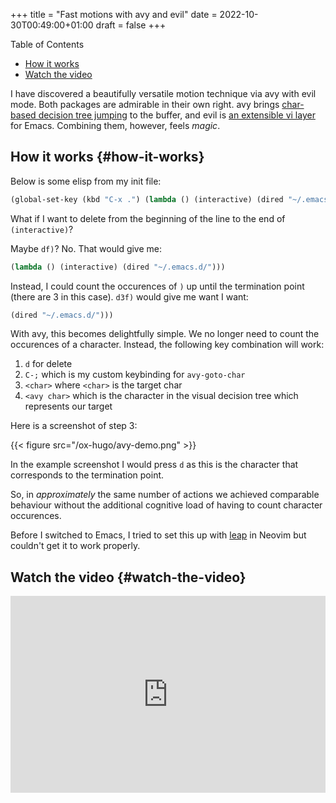 +++
title = "Fast motions with avy and evil"
date = 2022-10-30T00:49:00+01:00
draft = false
+++

<div class="ox-hugo-toc toc">

<div class="heading">Table of Contents</div>

- [How it works](#how-it-works)
- [Watch the video](#watch-the-video)

</div>
<!--endtoc-->

I have discovered a beautifully versatile motion technique via avy
with evil mode. Both packages are admirable in their own right. avy
brings [char-based decision tree jumping](https://github.com/abo-abo/avy) to the buffer, and evil is [an
extensible vi layer](https://github.com/emacs-evil/evil) for Emacs. Combining them, however, feels _magic_.


## How it works {#how-it-works}

Below is some elisp from my init file:

```lisp
(global-set-key (kbd "C-x .") (lambda () (interactive) (dired "~/.emacs.d/")))
```

What if I want to delete from the beginning of the line to the end of
`(interactive)`?

Maybe `df)`? No. That would give me:

```lisp
(lambda () (interactive) (dired "~/.emacs.d/")))
```

Instead, I could count the occurences of `)` up until the termination
point (there are 3 in this case). `d3f)` would give me want I want:

```lisp
(dired "~/.emacs.d/")))
```

With avy, this becomes delightfully simple. We no longer need to count
the occurences of a character. Instead, the following key combination
will work:

1.  `d` for delete
2.  `C-;` which is my custom keybinding for `avy-goto-char`
3.  `<char>` where `<char>` is the target char
4.  `<avy char>` which is the character in the visual decision tree
    which represents our target

Here is a screenshot of step 3:

{{< figure src="/ox-hugo/avy-demo.png" >}}

In the example screenshot I would press `d` as this is the character
that corresponds to the termination point.

So, in _approximately_ the same number of actions we achieved
comparable behaviour without the additional cognitive load of having
to count character occurences.

Before I switched to Emacs, I tried to set this up with [leap](https://github.com/ggandor/leap.nvim) in Neovim
but couldn't get it to work properly.


## Watch the video {#watch-the-video}

<iframe width="100%" height="315" src="https://www.youtube.com/embed/FiLgoZgaqYo" title="YouTube video player" frameborder="0" allow="accelerometer; autoplay; clipboard-write; encrypted-media; gyroscope; picture-in-picture" allowfullscreen></iframe>
